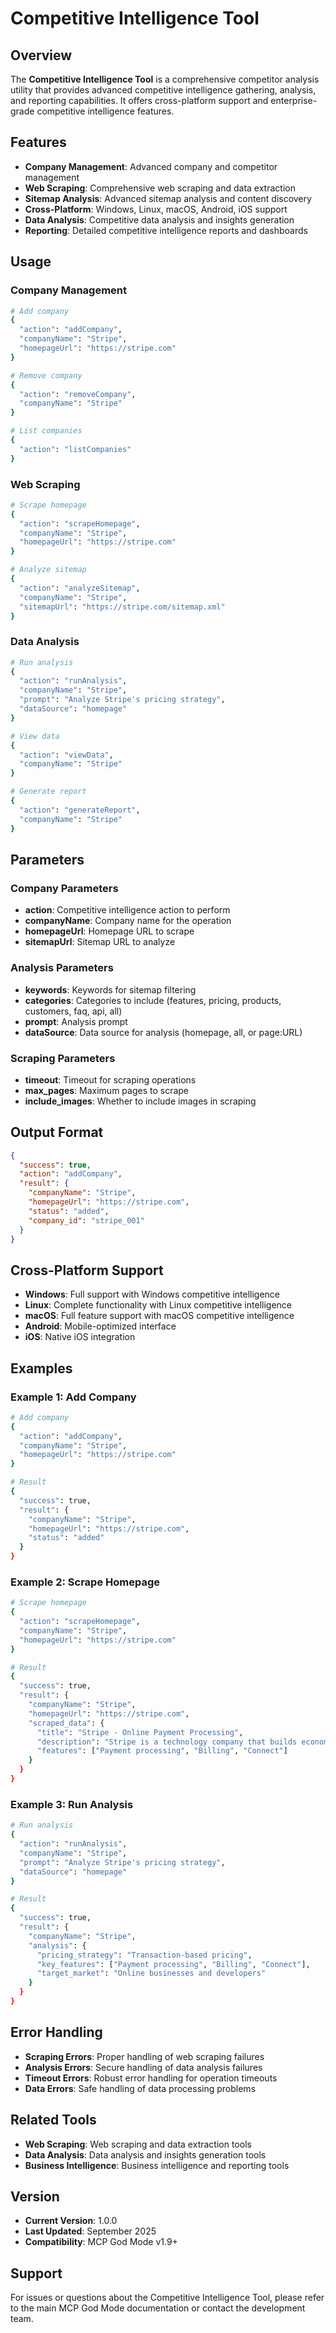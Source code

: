 # Competitive Intelligence Tool

## Overview
The **Competitive Intelligence Tool** is a comprehensive competitor analysis utility that provides advanced competitive intelligence gathering, analysis, and reporting capabilities. It offers cross-platform support and enterprise-grade competitive intelligence features.

## Features
- **Company Management**: Advanced company and competitor management
- **Web Scraping**: Comprehensive web scraping and data extraction
- **Sitemap Analysis**: Advanced sitemap analysis and content discovery
- **Cross-Platform**: Windows, Linux, macOS, Android, iOS support
- **Data Analysis**: Competitive data analysis and insights generation
- **Reporting**: Detailed competitive intelligence reports and dashboards

## Usage

### Company Management
```bash
# Add company
{
  "action": "addCompany",
  "companyName": "Stripe",
  "homepageUrl": "https://stripe.com"
}

# Remove company
{
  "action": "removeCompany",
  "companyName": "Stripe"
}

# List companies
{
  "action": "listCompanies"
}
```

### Web Scraping
```bash
# Scrape homepage
{
  "action": "scrapeHomepage",
  "companyName": "Stripe",
  "homepageUrl": "https://stripe.com"
}

# Analyze sitemap
{
  "action": "analyzeSitemap",
  "companyName": "Stripe",
  "sitemapUrl": "https://stripe.com/sitemap.xml"
}
```

### Data Analysis
```bash
# Run analysis
{
  "action": "runAnalysis",
  "companyName": "Stripe",
  "prompt": "Analyze Stripe's pricing strategy",
  "dataSource": "homepage"
}

# View data
{
  "action": "viewData",
  "companyName": "Stripe"
}

# Generate report
{
  "action": "generateReport",
  "companyName": "Stripe"
}
```

## Parameters

### Company Parameters
- **action**: Competitive intelligence action to perform
- **companyName**: Company name for the operation
- **homepageUrl**: Homepage URL to scrape
- **sitemapUrl**: Sitemap URL to analyze

### Analysis Parameters
- **keywords**: Keywords for sitemap filtering
- **categories**: Categories to include (features, pricing, products, customers, faq, api, all)
- **prompt**: Analysis prompt
- **dataSource**: Data source for analysis (homepage, all, or page:URL)

### Scraping Parameters
- **timeout**: Timeout for scraping operations
- **max_pages**: Maximum pages to scrape
- **include_images**: Whether to include images in scraping

## Output Format
```json
{
  "success": true,
  "action": "addCompany",
  "result": {
    "companyName": "Stripe",
    "homepageUrl": "https://stripe.com",
    "status": "added",
    "company_id": "stripe_001"
  }
}
```

## Cross-Platform Support
- **Windows**: Full support with Windows competitive intelligence
- **Linux**: Complete functionality with Linux competitive intelligence
- **macOS**: Full feature support with macOS competitive intelligence
- **Android**: Mobile-optimized interface
- **iOS**: Native iOS integration

## Examples

### Example 1: Add Company
```bash
# Add company
{
  "action": "addCompany",
  "companyName": "Stripe",
  "homepageUrl": "https://stripe.com"
}

# Result
{
  "success": true,
  "result": {
    "companyName": "Stripe",
    "homepageUrl": "https://stripe.com",
    "status": "added"
  }
}
```

### Example 2: Scrape Homepage
```bash
# Scrape homepage
{
  "action": "scrapeHomepage",
  "companyName": "Stripe",
  "homepageUrl": "https://stripe.com"
}

# Result
{
  "success": true,
  "result": {
    "companyName": "Stripe",
    "homepageUrl": "https://stripe.com",
    "scraped_data": {
      "title": "Stripe - Online Payment Processing",
      "description": "Stripe is a technology company that builds economic infrastructure for the internet.",
      "features": ["Payment processing", "Billing", "Connect"]
    }
  }
}
```

### Example 3: Run Analysis
```bash
# Run analysis
{
  "action": "runAnalysis",
  "companyName": "Stripe",
  "prompt": "Analyze Stripe's pricing strategy",
  "dataSource": "homepage"
}

# Result
{
  "success": true,
  "result": {
    "companyName": "Stripe",
    "analysis": {
      "pricing_strategy": "Transaction-based pricing",
      "key_features": ["Payment processing", "Billing", "Connect"],
      "target_market": "Online businesses and developers"
    }
  }
}
```

## Error Handling
- **Scraping Errors**: Proper handling of web scraping failures
- **Analysis Errors**: Secure handling of data analysis failures
- **Timeout Errors**: Robust error handling for operation timeouts
- **Data Errors**: Safe handling of data processing problems

## Related Tools
- **Web Scraping**: Web scraping and data extraction tools
- **Data Analysis**: Data analysis and insights generation tools
- **Business Intelligence**: Business intelligence and reporting tools

## Version
- **Current Version**: 1.0.0
- **Last Updated**: September 2025
- **Compatibility**: MCP God Mode v1.9+

## Support
For issues or questions about the Competitive Intelligence Tool, please refer to the main MCP God Mode documentation or contact the development team.

